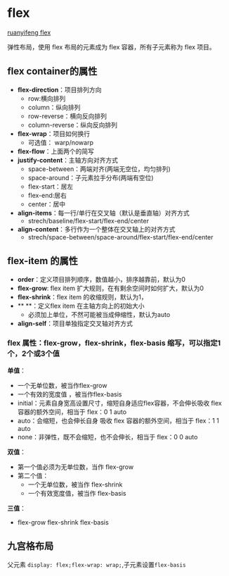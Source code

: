 # flex
[ruanyifeng flex](https://www.ruanyifeng.com/blog/2015/07/flex-grammar.html)

弹性布局，使用 flex 布局的元素成为 flex 容器，所有子元素称为 flex 项目。
## flex container的属性
- **flex-direction**：项目排列方向
  - row:横向排列
  - column：纵向排列
  - row-reverse：横向反向排列
  - column-reverse：纵向反向排列
- **flex-wrap**：项目如何换行
  - 可选值： warp/nowarp
- **flex-flow**：上面两个的简写
- **justify-content**：主轴方向对齐方式
  - space-between：两端对齐(两端无空位，均匀排列)
  - space-around：子元素拉手分布(两端有空位)
  - flex-start：居左
  - flex-end:居右
  - center：居中
- **align-items**：每一行/单行在交叉轴（默认是垂直轴）对齐方式
  - strech/baseline/flex-start/flex-end/center
- **align-content**：多行作为一个整体在交叉轴上的对齐方式
  - strech/space-between/space-around/flex-start/flex-end/center

## flex-item 的属性

- **order**：定义项目排列顺序，数值越小，排序越靠前，默认为0
- **flex-grow**: flex item 扩大规则，在有剩余空间时如何扩大，默认为0
- **flex-shrink**：flex item 的收缩规则，默认为1，
- **
**：定义flex item 在主轴方向上的初始大小
  - 必须加上单位，不然可能被当成伸缩性，默认为auto
- **align-self**：项目单独指定交叉轴对齐方式

### flex 属性：flex-grow，flex-shrink，flex-basis 缩写，可以指定1个，2个或3个值

**单值**：
  - 一个无单位数，被当作flex-grow
  - 一个有效的宽度值 ，被当作flex-basis
  - initial：元素自身宽高设置尺寸，缩短自身适应flex容器，不会伸长吸收 flex 容器的额外空间，相当于 flex：0 1 auto
  - auto：会缩短，也会伸长自身 吸收 flex 容器的额外空间，相当于 flex：1 1 auto
  - none：非弹性，既不会缩短，也不会伸长，相当于 flex：0 0 auto

**双值**：
  - 第一个值必须为无单位数，当作 flex-grow
  - 第二个值：
    - 一个无单位数，被当作 flex-shrink
    - 一个有效宽度值，被当作 flex-basis

**三值**：
  - flex-grow flex-shrink flex-basis

## 九宫格布局
父元素 
``display: flex;flex-wrap: wrap;``,子元素设置``flex-basis``















